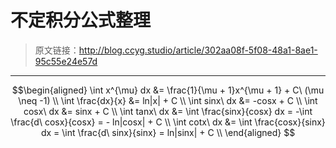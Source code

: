 # 不定积分公式整理

[annotation]: <id> (302aa08f-5f08-48a1-8ae1-95c55e24e57d)
[annotation]: <status> (public)
[annotation]: <create_time> (2019-04-26 22:57:55)
[annotation]: <category> (数学理论)
[annotation]: <tags> (微积分)
[annotation]: <comments> (true)

> 原文链接：<http://blog.ccyg.studio/article/302aa08f-5f08-48a1-8ae1-95c55e24e57d>

---
$$\begin{aligned}
\int x^{\mu} dx 
&= \frac{1}{\mu + 1}x^{\mu + 1} + C\ (\mu \neq -1)
\\
\int \frac{dx}{x} &= ln|x| + C
\\
\int sinx\ dx &= -cosx + C
\\
\int cosx\ dx &= sinx + C
\\
\int tanx\ dx
&= \int \frac{sinx}{cosx} dx 
= -\int \frac{d\ cosx}{cosx}
= - ln|cosx| + C
\\
\int cotx\ dx
&= \int \frac{cosx}{sinx} dx
= \int \frac{d\ sinx}{sinx}
= ln|sinx| + C
\\
\end{aligned}
$$


<script>
$(document).ready(function () {
    setTimeout(() => {
        MathJax.Hub.Config({
            displayAlign: "left",
        });
    }, 500);
});
</script>